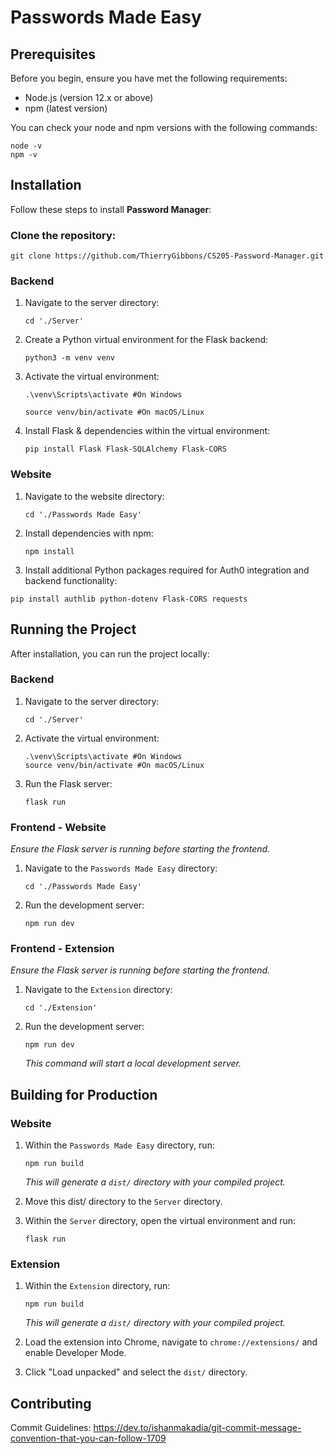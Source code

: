 # Passwords Made Easy

## Prerequisites

Before you begin, ensure you have met the following requirements:
- Node.js (version 12.x or above)
- npm (latest version)

You can check your node and npm versions with the following commands:

```
node -v
npm -v
```

## Installation

Follow these steps to install **Password Manager**:

### Clone the repository:
```
git clone https://github.com/ThierryGibbons/CS205-Password-Manager.git
```

### Backend

1. Navigate to the server directory:
    ```
    cd './Server'
    ```

2. Create a Python virtual environment for the Flask backend:
    ```
    python3 -m venv venv
    ```

3. Activate the virtual environment:
    ```
    .\venv\Scripts\activate #On Windows

    source venv/bin/activate #On macOS/Linux
    ```

4. Install Flask & dependencies within the virtual environment:
    ```
    pip install Flask Flask-SQLAlchemy Flask-CORS
    ```

### Website

1. Navigate to the website directory:
    ```
    cd './Passwords Made Easy'
    ```

2. Install dependencies with npm:
    ```
    npm install
    ```

7. Install additional Python packages required for Auth0 integration and backend functionality:

```
pip install authlib python-dotenv Flask-CORS requests
```


## Running the Project

After installation, you can run the project locally:

### Backend

1. Navigate to the server directory:
    ```
    cd './Server'
    ```

2. Activate the virtual environment:
    ```
    .\venv\Scripts\activate #On Windows
    source venv/bin/activate #On macOS/Linux
    ```

3. Run the Flask server:
    ```
    flask run
    ```

### Frontend - Website
*Ensure the Flask server is running before starting the frontend.*

1. Navigate to the `Passwords Made Easy` directory:
    ```
    cd './Passwords Made Easy'
    ```

2. Run the development server:
    ```
    npm run dev
    ```

### Frontend - Extension
*Ensure the Flask server is running before starting the frontend.*

1. Navigate to the `Extension` directory:
    ```
    cd './Extension'
    ```

2. Run the development server:
    ```
    npm run dev
    ```
    *This command will start a local development server.*

## Building for Production

### Website

1. Within the `Passwords Made Easy` directory, run:
    ```
    npm run build
    ```
    *This will generate a `dist/` directory with your compiled project.*

2. Move this dist/ directory to the `Server` directory.

3. Within the `Server` directory, open the virtual environment and run:
    ```
    flask run
    ```

### Extension

1. Within the `Extension` directory, run:
    ```
    npm run build
    ```
    *This will generate a `dist/` directory with your compiled project.*

2. Load the extension into Chrome, navigate to `chrome://extensions/` and enable Developer Mode.

3. Click "Load unpacked" and select the `dist/` directory.

## Contributing

Commit Guidelines:
https://dev.to/ishanmakadia/git-commit-message-convention-that-you-can-follow-1709